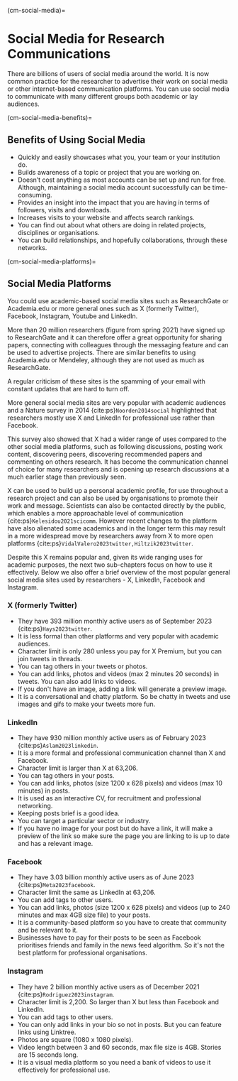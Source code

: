 (cm-social-media)=
# Social Media for Research Communications

There are billions of users of social media around the world.
It is now common practice for the researcher to advertise their work on social media or other internet-based communication platforms.
You can use social media to communicate with many different groups both academic or lay audiences.

(cm-social-media-benefits)=
## Benefits of Using Social Media

* Quickly and easily showcases what you, your team or your institution do.
* Builds awareness of a topic or project that you are working on.
* Doesn’t cost anything as most accounts can be set up and run for free.
Although, maintaining a social media account successfully can be time-consuming.
* Provides an insight into the impact that you are having in terms of followers, visits and downloads.
* Increases visits to your website and affects search rankings.
* You can find out about what others are doing in related projects, disciplines or organisations.
* You can build relationships, and hopefully collaborations, through these networks.

(cm-social-media-platforms)=
## Social Media Platforms

You could use academic-based social media sites such as ResearchGate or Academia.edu or more general ones such as X (formerly Twitter), Facebook, Instagram, Youtube and LinkedIn.

More than 20 million researchers (figure from spring 2021) have signed up to ResearchGate and it can therefore offer a great opportunity for sharing papers, connecting with colleagues through the messaging feature and can be used to advertise projects.
There are similar benefits to using Academia.edu or Mendeley, although they are not used as much as ResearchGate.

A regular criticism of these sites is the spamming of your email with constant updates that are hard to turn off.

More general social media sites are very popular with academic audiences and a Nature survey in 2014 {cite:ps}`Noorden2014social` highlighted that researchers mostly use X and LinkedIn for professional use rather than Facebook.

This survey also showed that X had a wider range of uses compared to the other social media platforms, such as following discussions, posting work content, discovering peers, discovering recommended papers and commenting on others research.
It has become the communication channel of choice for many researchers and is opening up research discussions at a much earlier stage than previously seen.

X can be used to build up a personal academic profile, for use throughout a research project and can also be used by organisations to promote their work and message.
Scientists can also be contacted directly by the public, which enables a more approachable level of communication {cite:ps}`Kelesidou2021scicomm`.
However recent changes to the platform have also alienated some academics and in the longer term this may result in a more widespread move by researchers away from X to more open platforms {cite:ps}`VidalValero2023twitter,Hiltzik2023twitter`.

Despite this X remains popular and, given its wide ranging uses for academic purposes, the next two sub-chapters focus on how to use it effectively.
Below we also offer a brief overview of the most popular general social media sites used by researchers - X, LinkedIn, Facebook and Instagram.

### X (formerly Twitter)

* They have 393 million monthly active users as of September 2023 {cite:ps}`Hays2023twitter`.
* It is less formal than other platforms and very popular with academic audiences.
* Character limit is only 280 unless you pay for X Premium, but you can join tweets in threads.
* You can tag others in your tweets or photos.
* You can add links, photos and videos (max 2 minutes 20 seconds) in tweets. You can also add links to videos.
* If you don't have an image, adding a link will generate a preview image.
* It is a conversational and chatty platform. So be chatty in tweets and use images and gifs to make your tweets more fun.

### LinkedIn

* They have 930 million monthly active users as of February 2023 {cite:ps}`Aslam2023linkedin`.
* It is a more formal and professional communication channel than X and Facebook.
* Character limit is larger than X at 63,206.
* You can tag others in your posts.
* You can add links, photos (size 1200 x 628 pixels) and videos (max 10 minutes) in posts.
* It is used as an interactive CV, for recruitment and professional networking.
* Keeping posts brief is a good idea.
* You can target a particular sector or industry.
* If you have no image for your post but do have a link, it will make a preview of the link so make sure the page you are linking to is up to date and has a relevant image.

### Facebook

* They have 3.03 billion monthly active users as of June 2023 {cite:ps}`Meta2023facebook`.
* Character limit the same as LinkedIn at 63,206.
* You can add tags to other users.
* You can add links, photos (size 1200 x 628 pixels) and videos (up to 240 minutes and max 4GB size file) to your posts.
* It is a community-based platform so you have to create that community and be relevant to it.
* Businesses have to pay for their posts to be seen as Facebook prioritises friends and family in the news feed algorithm.
So it's not the best platform for professional organisations.

### Instagram

* They have 2 billion monthly active users as of December 2021 {cite:ps}`Rodriguez2023instagram`.
* Character limit is 2,200.
So larger than X but less than Facebook and LinkedIn.
* You can add tags to other users.
* You can only add links in your bio so not in posts.
But you can feature links using Linktree.
* Photos are square (1080 x 1080 pixels).
* Video length between 3 and 60 seconds, max file size is 4GB.
Stories are 15 seconds long.
* It is a visual media platform so you need a bank of videos to use it effectively for professional use.
